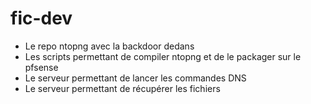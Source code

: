 # fic-dev

- Le repo ntopng avec la backdoor dedans
- Les scripts permettant de compiler ntopng et de le packager sur le pfsense
- Le serveur permettant de lancer les commandes DNS
- Le serveur permettant de récupérer les fichiers
